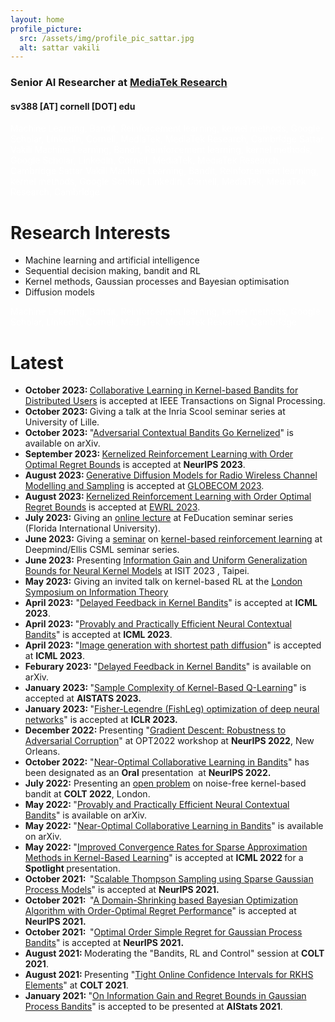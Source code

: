 ```yaml
---
layout: home
profile_picture:
  src: /assets/img/profile_pic_sattar.jpg
  alt: sattar vakili
---
```

<h3>Senior AI Researcher at <a href="https://i.mediatek.com/mediatekresearch" target="_blank" rel="noopener">MediaTek Research</a></h3>



<h4>sv388 [AT] cornell [DOT] edu</h4>






<span style="color:white">Machine Learning, Bandit, Reinforcement learning, kernel methods, Google Scholar, LinkedIn, Cornell, MediaTek, MediaTek Research, Cambridge </span>
<span style="color:white">Sattar Vakili</span>
<span style="color:white">Machine Learning, Bandit, Reinforcement learning, kernel methods, Google Scholar, LinkedIn, Cornell, MediaTek, MediaTek Research, Cambridge </span>
<span style="color:white">Sattar Vakili</span>
<span style="color:white">Machine Learning, Bandit, Reinforcement learning, kernel methods, Google Scholar, LinkedIn, Cornell, MediaTek, MediaTek Research, Cambridge </span>



# Research Interests

<ul>
  <li> Machine learning and artificial intelligence</li>
  <li> Sequential decision making, bandit and RL</li>
  <li> Kernel methods, Gaussian processes and Bayesian optimisation</li>
  <li> Diffusion models</li>
</ul>

<span style="color:white">Machine Learning, Bandit, Reinforcement learning, kernel methods, Google Scholar, LinkedIn, Cornell, MediaTek, MediaTek Research, Cambridge </span>


# Latest
<ul>
  <li><strong>October 2023: </strong><a href="https://arxiv.org/abs/2207.07948" target="_blank" rel="noopener">Collaborative Learning in Kernel-based Bandits for Distributed Users</a> is accepted at IEEE Transactions on Signal Processing.</li>
  <li><strong>October 2023: </strong> Giving a talk at the Inria Scool seminar series at University of Lille.</li>
  <li><strong>October 2023: </strong>"<a href="https://arxiv.org/abs/2310.01609" target="_blank" rel="noopener">Adversarial Contextual Bandits Go Kernelized</a>" is available on arXiv.</li>
  <li><strong>September 2023: </strong><a href="https://arxiv.org/abs/2306.07745" target="_blank" rel="noopener">Kernelized Reinforcement Learning with Order Optimal Regret Bounds</a> is accepted at <strong>NeurIPS 2023</strong>.</li>
  <li><strong>August 2023: </strong><a href="https://arxiv.org/abs/2308.05583" target="_blank" rel="noopener">Generative Diffusion Models for Radio Wireless Channel Modelling and Sampling</a> is accepted at <a href="https://globecom2023.ieee-globecom.org/" target="_blank" rel="noopener">GLOBECOM 2023</a>.</li>
 	<li><strong>August 2023: </strong><a href="https://arxiv.org/abs/2306.07745" target="_blank" rel="noopener">Kernelized Reinforcement Learning with Order Optimal Regret Bounds</a> is accepted at <a href="https://ewrl.wordpress.com/ewrl16-2023/" target="_blank" rel="noopener">EWRL 2023</a>.</li>
 	<li><strong>July 2023:</strong> Giving an <a href="https://www.youtube.com/watch?v=lHqe8oa2VWU&amp;ab_channel=HadiAmini" target="_blank" rel="noopener">online lecture</a> at FeDucation seminar series (Florida International University).</li>
 	<li><strong>June 2023:</strong> Giving a <a href="https://ucl-ellis.github.io/dm_csml_seminars/2023-06-23-Vakili/" target="_blank" rel="noopener">seminar</a> on <a href="https://arxiv.org/pdf/2306.07745.pdf">kernel-based reinforcement learning</a> at Deepmind/Ellis CSML seminar series.</li>
 	<li><strong>June 2023:</strong> Presenting <a href="https://arxiv.org/abs/2109.06099" target="_blank" rel="noopener">Information Gain and Uniform Generalization Bounds for Neural Kernel Models</a> at ISIT 2023 , Taipei.</li>
 	<li><strong>May 2023:</strong> Giving an invited talk on kernel-based RL at the <a href="https://www.ucl.ac.uk/ai-centre/lsit-2023-seventh-london-symposium-information-theory">London Symposium on Information Theory</a></li>
 	<li><strong>April 2023:</strong> "<a class="gsc_a_at" href="https://scholar.google.com/citations?view_op=view_citation&amp;hl=en&amp;user=N9xs8w0AAAAJ&amp;sortby=pubdate&amp;citation_for_view=N9xs8w0AAAAJ:iH-uZ7U-co4C" target="_blank" rel="noopener">Delayed Feedback in Kernel Bandits</a>" is accepted at <strong>ICML 2023</strong>.</li>
 	<li><strong>April 2023: </strong>"<a class="gsc_oci_title_link" href="https://arxiv.org/abs/2206.00099" target="_blank" rel="noopener" data-clk="hl=en&amp;sa=T&amp;ei=hBd2ZMqBNJaay9YP8PScyAs">Provably and Practically Efficient Neural Contextual Bandits</a>" is accepted at <strong>ICML 2023</strong>.</li>
 	<li><strong>April 2023: </strong>"<a href="https://arxiv.org/abs/2306.00501" target="_blank" rel="noopener">Image generation with shortest path diffusion</a>" is accepted at <strong>ICML 2023</strong>.</li>
 	<li><strong>Feburary 2023: </strong>"<a href="https://arxiv.org/abs/2302.00392" target="_blank" rel="noopener">Delayed Feedback in Kernel Bandits</a>" is available on arXiv.</li>
 	<li><strong>January 2023: </strong>"<a href="https://arxiv.org/abs/2302.00727" target="_blank" rel="noopener">Sample Complexity of Kernel-Based Q-Learning</a>" is accepted at <strong>AISTATS 2023.</strong></li>
 	<li><strong>January 2023: </strong>"<a href="https://openreview.net/forum?id=c9lAOPvQHS" target="_blank" rel="noopener">Fisher-Legendre (FishLeg) optimization of deep neural networks</a>" is accepted at <strong>ICLR 2023.</strong></li>
 	<li><strong>December 2022: </strong>Presenting "<a href="https://opt-ml.org/papers/2022/paper26.pdf" target="_blank" rel="noopener">Gradient Descent: Robustness to Adversarial Corruption</a>" at OPT2022 workshop at <strong>NeurIPS 2022</strong>, New Orleans.</li>
 	<li><strong>October 2022:</strong> "<a href="https://openreview.net/forum?id=2xfJ26BuFP" target="_blank" rel="noopener">Near-Optimal Collaborative Learning in Bandits</a>" has been designated as an <span class="il"><strong>Oral</strong> presentation</span>  at <strong>NeurIPS 2022. </strong></li>
 	<li><strong>July 2022:</strong> Presenting an <a href="https://arxiv.org/abs/2002.05096" target="_blank" rel="noopener">open problem</a> on noise-free kernel-based bandit at <strong>COLT 2022</strong>, London.</li>
 	<li><strong>May 2022: </strong>"<a href="https://arxiv.org/abs/2206.00099" target="_blank" rel="noopener">Provably and Practically Efficient Neural Contextual Bandits</a>" is available on arXiv.</li>
 	<li><strong>May 2022: </strong>"<a href="https://arxiv.org/abs/2206.00121" target="_blank" rel="noopener">Near-Optimal Collaborative Learning in Bandits</a>" is available on arXiv.</li>
 	<li><strong>May 2022: </strong>"<a href="https://proceedings.mlr.press/v162/vakili22a.html" target="_blank" rel="noopener">Improved Convergence Rates for Sparse Approximation Methods in Kernel-Based Learning</a>" is accepted at <strong>ICML 2022 </strong>for a<strong> Spotlight </strong>presentation.</li>
 	<li><strong>October 2021:  </strong>"<a href="https://papers.nips.cc/paper/2021/hash/2c7f9ccb5a39073e24babc3a4cb45e60-Abstract.html" target="_blank" rel="noopener">Scalable Thompson Sampling using Sparse Gaussian Process Models</a>" is accepted at <strong>NeurIPS 2021.</strong></li>
 	<li><strong>October 2021:  </strong>"<a href="https://papers.nips.cc/paper/2021/hash/f19fec2f129fbdba76493451275c883a-Abstract.html" target="_blank" rel="noopener">A Domain-Shrinking based Bayesian Optimization Algorithm with Order-Optimal Regret Performance</a>" is accepted at <strong>NeurIPS 2021.</strong></li>
 	<li><strong>October 2021:  </strong>"<a href="https://papers.nips.cc/paper/2021/hash/b1300291698eadedb559786c809cc592-Abstract.html" target="_blank" rel="noopener">Optimal Order Simple Regret for Gaussian Process Bandits</a>" is accepted at <strong>NeurIPS 2021.</strong></li>
 	<li><strong>August 2021: </strong>Moderating the "Bandits, RL and Control" session at <strong>COLT 2021</strong>.</li>
 	<li><strong>August 2021: </strong>Presenting "<a href="https://proceedings.mlr.press/v134/open-problem-vakili21a.html">Tight Online Confidence Intervals for RKHS Elements</a>" at <strong>COLT 2021</strong>.</li>
 	<li><strong>January 2021: </strong>"<span class=" aw5Odc"><a class="XqQF9c" href="https://proceedings.mlr.press/v130/vakili21a.html" target="_blank" rel="noopener">On Information Gain and Regret Bounds in Gaussian Process Bandits</a></span>" is accepted to be presented at <span class=" aw5Odc"><strong>AIStats 2021</strong></span>.</li>
</ul>



